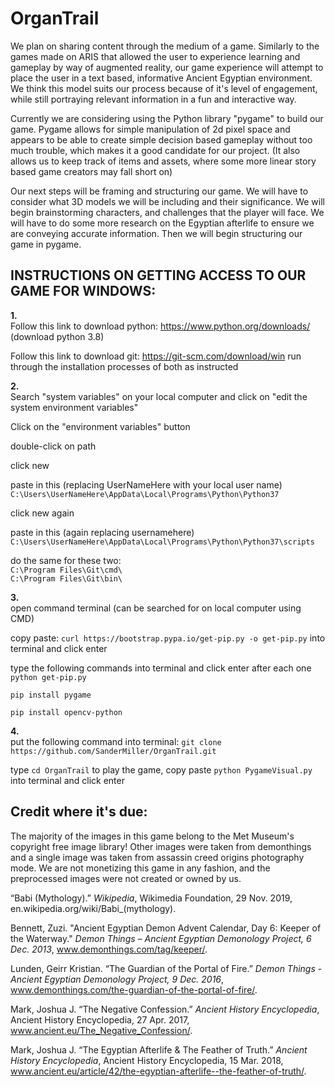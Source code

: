 # OrganTrail

We plan on sharing content through the medium of a game. Similarly to the games made on ARIS that allowed the user to experience learning and gameplay by way of augmented reality, our game experience will attempt to place the user in a text based, informative Ancient Egyptian environment. We think this model suits our process because of it's level of engagement, while still portraying relevant information in a fun and interactive way.

Currently we are considering using the Python library "pygame" to build our game. Pygame allows for simple manipulation of 2d pixel space and appears to be able to create simple decision based gameplay without too much trouble, which makes it a good candidate for our project. (It also allows us to keep track of items and assets, where some more linear story based game creators may fall short on)

Our next steps will be framing and structuring our game. We will have to consider what 3D models we will be including and their significance. We will begin brainstorming characters, and challenges that the player will face. We will have to do some more research on the Egyptian afterlife to ensure we are conveying accurate information. Then we will begin structuring our game in pygame.


## INSTRUCTIONS ON GETTING ACCESS TO OUR GAME FOR WINDOWS:<br/>
**1.** <br/>
Follow this link to download python: https://www.python.org/downloads/ (download python 3.8)

Follow this link to download git: https://git-scm.com/download/win
run through the installation processes of both as instructed

**2.** <br/>
Search "system variables" on your local computer and click on "edit the system environment variables"

Click on the "environment variables" button

double-click on path

click new

paste in this (replacing UserNameHere with your local user name) `C:\Users\UserNameHere\AppData\Local\Programs\Python\Python37`

click new again

paste in this (again replacing usernamehere) `C:\Users\UserNameHere\AppData\Local\Programs\Python\Python37\scripts`

do the same for these two:<br/>
`C:\Program Files\Git\cmd\`<br/>
`C:\Program Files\Git\bin\`


**3.** <br/>
open command terminal (can be searched for on local computer using CMD)

copy paste:      `curl https://bootstrap.pypa.io/get-pip.py -o get-pip.py`             into terminal and click enter

type the following commands into terminal and click enter after each one <br/>
`python get-pip.py` 

`pip install pygame`

`pip install opencv-python`

**4.**<br/>
put the following command into terminal: `git clone https://github.com/SanderMiller/OrganTrail.git`

type `cd OrganTrail`
to play the game, copy paste `python PygameVisual.py` into terminal and click enter


## Credit where it's due:
The majority of the images in this game belong to the Met Museum's copyright free image library! Other images were taken from demonthings and a single image was taken from assassin creed origins photography mode. We are not monetizing this game in any fashion, and the preprocessed images were not created or owned by us.

“Babi (Mythology).” *Wikipedia*, Wikimedia Foundation, 29 Nov. 2019, en.wikipedia.org/wiki/Babi_(mythology).

Bennett, Zuzi. "Ancient Egyptian Demon Advent Calendar, Day 6: Keeper of the Waterway." *Demon Things – Ancient Egyptian Demonology Project, 6 Dec. 2013*, www.demonthings.com/tag/keeper/.

Lunden, Geirr Kristian. “The Guardian of the Portal of Fire.” *Demon Things - Ancient Egyptian Demonology Project, 9 Dec. 2016*, www.demonthings.com/the-guardian-of-the-portal-of-fire/.

Mark, Joshua  J. “The Negative Confession.” *Ancient History Encyclopedia*, Ancient History Encyclopedia, 27 Apr. 2017, www.ancient.eu/The_Negative_Confession/.

Mark, Joshua J. “The Egyptian Afterlife & The Feather of Truth.” *Ancient History Encyclopedia*, Ancient History Encyclopedia, 15 Mar. 2018, www.ancient.eu/article/42/the-egyptian-afterlife--the-feather-of-truth/.
